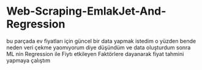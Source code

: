 # Web-Scraping-EmlakJet-And-Regression
bu parçada  ev fiyatları için güncel bir data yapmak istedim o yüzden bende neden veri çekme yaomıyorum diye düşündüm ve data oluşturdum sonra ML nin Regression  ile Fiytı etkileyen Faktörlere dayanarak fiyat tahmini yapmaya çalıştım
